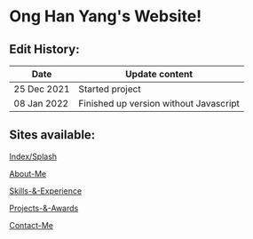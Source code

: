 # Ong Han Yang's Website!
## Edit History:

| Date | Update content |
| --- | --- |
| 25 Dec 2021 | Started project |
| 08 Jan 2022 | Finished up version without Javascript|

## Sites available:
[Index/Splash](https://FestiveCat.github.io/)

[About-Me](https://FestiveCat.github.io/aboutMe.html)

[Skills-&-Experience](https://FestiveCat.github.io/skills.html)

[Projects-&-Awards](https://FestiveCat.github.io/projects.html)

[Contact-Me](https://FestiveCat.github.io/.contact.html)
